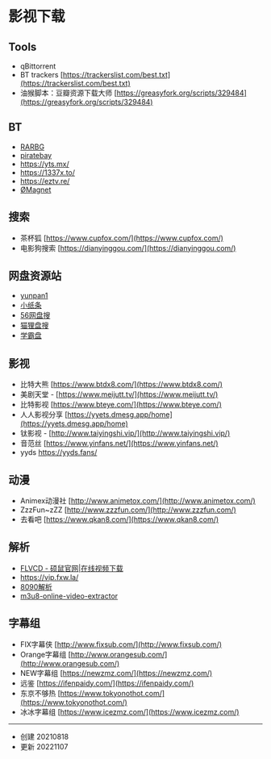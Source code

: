 # 影视下载


## Tools

- qBittorrent
- BT trackers [https://trackerslist.com/best.txt](https://trackerslist.com/best.txt)
- 油猴脚本：豆瓣资源下载大师 [https://greasyfork.org/scripts/329484](https://greasyfork.org/scripts/329484)

## BT

- [RARBG](https://rarbgprx.org/)
- [piratebay](https://piratebay.live/)
- https://yts.mx/
- https://1337x.to/
- https://eztv.re/
- [ØMagnet](https://9mag.net/)

## 搜索

- 茶杯狐 [https://www.cupfox.com/](https://www.cupfox.com/)
- 电影狗搜索 [https://dianyinggou.com/](https://dianyinggou.com/) 

## 网盘资源站

- [yunpan1](https://yunpan1.com/)
- [小纸条](https://u.gitcafe.net/)
- [56网盘搜](https://www.56wangpan.com/)
- [猫狸盘搜 ](https://alipansou.com/)
- [学霸盘](https://www.xuebapan.com/)

## 影视

- ⽐特⼤熊 [https://www.btdx8.com/](https://www.btdx8.com/)
- 美剧天堂 - [https://www.meijutt.tv/](https://www.meijutt.tv/)
- 比特影视 [https://www.bteye.com/](https://www.bteye.com/)
- 人人影视分享 [https://yyets.dmesg.app/home](https://yyets.dmesg.app/home)
- 钛影视 - [http://www.taiyingshi.vip/](http://www.taiyingshi.vip/)
- ⾳范丝 [https://www.yinfans.net/](https://www.yinfans.net/)
- yyds https://yyds.fans/

##  动漫

- Animex动漫社 [http://www.animetox.com/](http://www.animetox.com/)
- ZzzFun~zZZ [http://www.zzzfun.com/](http://www.zzzfun.com/)
- 去看吧 [https://www.qkan8.com/](https://www.qkan8.com/)

## 解析

- [FLVCD - 硕鼠官网|在线视频下载](https://www.flvcd.com/index.htm)
- https://vip.fxw.la/
- [8090解析](https://8090g.cn/index.html)
- [m3u8-online-video-extractor](https://m3u8.dev/)

## 字幕组

- FIX字幕侠   [http://www.fixsub.com/](http://www.fixsub.com/)
- Orange字幕组  [http://www.orangesub.com/](http://www.orangesub.com/)
- NEW字幕组  [https://newzmz.com/](https://newzmz.com/)
- 远鉴 [https://ifenpaidy.com/](https://ifenpaidy.com/)
- 东京不够热 [https://www.tokyonothot.com/](https://www.tokyonothot.com/)
- 冰冰字幕组 [https://www.icezmz.com/](https://www.icezmz.com/)




---

- 创建 20210818
- 更新 20221107